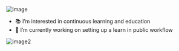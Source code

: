 ![image](https://user-images.githubusercontent.com/1830601/91658400-2696d780-eac8-11ea-9d0f-43fd55185574.png)

- 📚 I’m interested in continuous learning and education
- 🔭 I’m currently working on setting up a learn in public workflow

![image2](https://media.giphy.com/media/fhAwk4DnqNgw8/giphy.gif)

<!--
**saviomuc/saviomuc** is a ✨ _special_ ✨ repository because its `README.md` (this file) appears on your GitHub profile.

Here are some ideas to get you started:

- 🔭 I’m currently working on ...
- 🌱 I’m currently learning ...
- 👯 I’m looking to collaborate on ...
- 🤔 I’m looking for help with ...
- 💬 Ask me about ...
- 📫 How to reach me: ...
- 😄 Pronouns: ...
- ⚡ Fun fact: ...
-->

